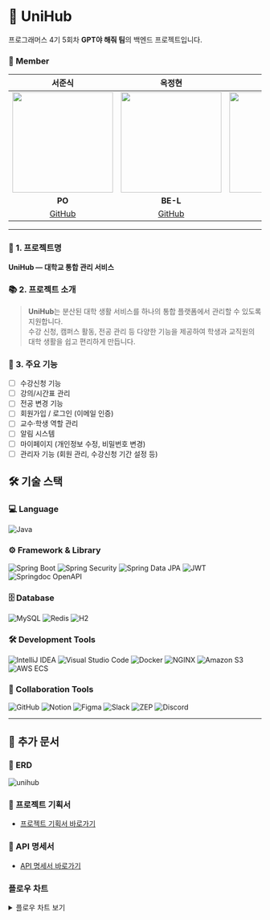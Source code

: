 # 🏫 UniHub

프로그래머스 4기 5회차 **GPT야 해줘 팀**의 백엔드 프로젝트입니다.

### 👥 Member

|                **서준식**                 |                   **옥정현**                   |                   **정성철**                   |                 **강을찬**                  |                 **박주원**                  |
| :-----------------------------------------: | :-----------------------------------------: | :-----------------------------------------: | :-----------------------------------------: | :-----------------------------------------: |
| <img src="https://github.com/sojunsik.png" width="200"> | <img src="https://github.com/okjunghyeon.png" width="200"> | <img src="https://github.com/jsc5023.png" width="200"> | <img src="https://github.com/thegreatkang.png" width="200"> | <img src="https://github.com/SalinatedCoffee.png" width="200"> |
|                 **PO**                 |                     **BE-L**                     |                     **BE**                     |                   **BE**                    |                   **BE**                    |
|   [GitHub](https://github.com/sojunsik)    |   [GitHub](https://github.com/okjunghyeon)    |   [GitHub](https://github.com/jsc5023)    |   [GitHub](https://github.com/thegreatkang)    |   [GitHub](https://github.com/SalinatedCoffee)    |


---

### 📌 1. 프로젝트명
**UniHub — 대학교 통합 관리 서비스**


### 📚 2. 프로젝트 소개
> **UniHub**는 분산된 대학 생활 서비스를 하나의 통합 플랫폼에서 관리할 수 있도록 지원합니다.  
> 수강 신청, 캠퍼스 활동, 전공 관리 등 다양한 기능을 제공하여 학생과 교직원의 대학 생활을 쉽고 편리하게 만듭니다.

### 🚀 3. 주요 기능
- [ ] 수강신청 기능
- [ ] 강의/시간표 관리
- [ ] 전공 변경 기능
- [ ] 회원가입 / 로그인 (이메일 인증)
- [ ] 교수·학생 역할 관리
- [ ] 알림 시스템
- [ ] 마이페이지 (개인정보 수정, 비밀번호 변경)
- [ ] 관리자 기능 (회원 관리, 수강신청 기간 설정 등)

## 🛠 기술 스택

### 💻 Language
![Java](https://img.shields.io/badge/Java-007396?style=for-the-badge&logo=openjdk&logoColor=white)

### ⚙ Framework & Library
![Spring Boot](https://img.shields.io/badge/SpringBoot-6DB33F?style=for-the-badge&logo=springboot&logoColor=white)
![Spring Security](https://img.shields.io/badge/SpringSecurity-6DB33F?style=for-the-badge&logo=springsecurity&logoColor=white)
![Spring Data JPA](https://img.shields.io/badge/SpringDataJPA-6DB33F?style=for-the-badge&logo=hibernate&logoColor=white)
![JWT](https://img.shields.io/badge/JWT-000000?style=for-the-badge&logo=jsonwebtokens&logoColor=white)
![Springdoc OpenAPI](https://img.shields.io/badge/Springdoc%20OpenAPI-68B5F4?style=for-the-badge&logo=swagger&logoColor=white)

### 🗄 Database
![MySQL](https://img.shields.io/badge/MySQL-4479A1?style=for-the-badge&logo=mysql&logoColor=white)
![Redis](https://img.shields.io/badge/Redis-DC382D?style=for-the-badge&logo=redis&logoColor=white)
![H2](https://img.shields.io/badge/H2-00599C?style=for-the-badge&logo=h2&logoColor=white)

### 🛠 Development Tools
![IntelliJ IDEA](https://img.shields.io/badge/IntelliJIDEA-000000?style=for-the-badge&logo=intellijidea&logoColor=white)
![Visual Studio Code](https://img.shields.io/badge/VSCode-007ACC?style=for-the-badge&logo=visualstudiocode&logoColor=white)
![Docker](https://img.shields.io/badge/Docker-2496ED?style=for-the-badge&logo=docker&logoColor=white)
![NGINX](https://img.shields.io/badge/Nginx-009639?style=for-the-badge&logo=nginx&logoColor=white)
![Amazon S3](https://img.shields.io/badge/AmazonS3-569A31?style=for-the-badge&logo=amazons3&logoColor=white)
![AWS ECS](https://img.shields.io/badge/AWS%20ECS-FF9900?style=for-the-badge&logo=amazonaws&logoColor=white)

### 🔧 Collaboration Tools
![GitHub](https://img.shields.io/badge/GitHub-181717?style=for-the-badge&logo=github&logoColor=white)
![Notion](https://img.shields.io/badge/Notion-000000?style=for-the-badge&logo=notion&logoColor=white)
![Figma](https://img.shields.io/badge/Figma-F24E1E?style=for-the-badge&logo=figma&logoColor=white)
![Slack](https://img.shields.io/badge/Slack-4A154B?style=for-the-badge&logo=slack&logoColor=white)
![ZEP](https://img.shields.io/badge/ZEP-6001D2?style=for-the-badge&logo=zepeto&logoColor=white)
![Discord](https://img.shields.io/badge/Discord-5865F2?style=for-the-badge&logo=discord&logoColor=white)

---
## 📄 추가 문서

### 🔗 ERD
![unihub](https://github.com/user-attachments/assets/632b7962-3dba-4d7a-b76b-76b3720f1c58)

### 📜 프로젝트 기획서
- [프로젝트 기획서 바로가기](https://www.notion.so/1db3550b7b558190b279c1b3b4a32d16?pvs=4)

### 📌 API 명세서
- [API 명세서 바로가기](https://www.notion.so/API-1db3550b7b55814d99b8cdf2a3ffb242?pvs=4)

### 플로우 차트

<details>
  <summary>플로우 차트 보기</summary>

  ```mermaid
  ---
  config:
    layout: dagre
  ---
  flowchart TB

    %% ────────────────────────────────────────
    %% 1행: 로그인 & 회원가입
    subgraph row1["row1"]
      direction LR
      subgraph s2["로그인"]
        direction TB
        L1["👤 사용자"]
        L2["로그인 요청"]
        L3["DTO 바인딩"]
        L4["입력값 검증"]
        L5["로그인 실패 횟수 확인"]
        L6["회원 정보 조회"]
        L7["비밀번호 검증"]
        L8["교수 승인 상태 확인"]
        L9["토큰 생성"]
        L10["토큰 응답 반환"]
        %% 내부 흐름
        L1 --> L2 --> L3 --> L4
        L4 --> L5 & L6
        L6 --> L7 --> L8 --> L9 --> L10
      end

      subgraph s1["회원가입"]
        direction TB
        S1["👤 사용자"]
        S2["회원가입 요청"]
        S3["DTO 바인딩"]
        S4["입력값 유효성 검증"]
        S5["이메일 인증 확인 및 도메인 검사"]
        S6["학교·전공 정보 조회"]
        S7["이메일·학번 중복 검사"]
        S8["회원 정보 저장"]
        S9["회원가입 완료 응답"]
        %% 내부 흐름
        S1 --> S2 --> S3 --> S4
        S4 --> S5 & S7
        S5 --> S6 --> S8
        S7 --> S8 --> S9
      end
    end

    %% ────────────────────────────────────────
    %% 2행: 마이페이지
    subgraph row2["row2"]
      direction LR
      subgraph s6["마이페이지"]
        direction TB
        M1["로그인 검증 완료"]
        M2{"사용자 유형 분기"}
        %% 분기 흐름
        M1 --> M2

        subgraph s3["학생 화면"]
          direction TB
          M3["학생 마이페이지 화면"]
          M3a["기본 정보 조회"]
          M3b["전공 변경 버튼"]
          M3c["비밀번호 변경 버튼"]
          M3d["탈퇴 버튼"]
          %% 내부 흐름
          M3 --> M3a
          M3 --> M3b
          M3 --> M3c
          M3 --> M3d
        end

        subgraph s4["교수 화면"]
          direction TB
          M4["교수 마이페이지 화면"]
          M4a["기본 정보 조회"]
          M4b["강의 목록 조회"]
          M4c["비밀번호 변경 버튼"]
          M4d["탈퇴 버튼"]
          %% 내부 흐름
          M4 --> M4a
          M4 --> M4b
          M4 --> M4c
          M4 --> M4d
        end

        subgraph s5["관리자 화면"]
          direction TB
          M5["관리자 마이페이지 화면"]
          M5a["기본 정보 조회"]
          M5c["비밀번호 변경 버튼"]
          M5d["탈퇴 버튼"]
          %% 내부 흐름
          M5 --> M5a
          M5 --> M5c
          M5 --> M5d
        end

        %% 분기 연결
        M2 -- 학생 --> M3
        M2 -- 교수 --> M4
        M2 -- 관리자 --> M5
      end
    end

    %% ────────────────────────────────────────
    %% 3행: 관리자 도메인 (세로로 쌓기)
    subgraph row3["관리자 도메인"]
      direction TB
      subgraph s7["사용자 목록 조회"]
        direction TB
        A1["관리자 로그인"]
        A2["회원/권한 관리 클릭"]
        A3["사용자 목록 조회 API 호출"]
        A4["목록 테이블 표시\n(페이징·검색)"]
        A1 --> A2 --> A3 --> A4
      end

      subgraph s8["수강신청 기간 조회"]
        direction TB
        B1["수강신청 관리 메뉴 클릭"]
        B2["시작일·종료일 선택"]
        B3["조회 버튼 클릭"]
        B4{"기간 유효성 검증"}
        B5["기간 목록에 반영"]
        B6["시작일보다 종료일이 커야합니다 알림"]
        B1 --> B2 --> B3 --> B4
        B4 -- 정상 --> B5
        B4 -- 오류 --> B6
      end

      subgraph s9["수강신청 기간 등록"]
        direction TB
        C1["수강신청 관리 메뉴 클릭"]
        C2["등록 클릭"]
        C3["등록 정보 입력"]
        C4["등록 버튼 클릭"]
        C5{"유효성 검사"}
        C6["등록 완료"]
        C7["이미 등록된 학교입니다 알림"]
        C8["날짜 형식 오류 알림"]
        C1 --> C2 --> C3 --> C4 --> C5
        C5 -- 정상 --> C6
        C5 -- 중복 --> C7
        C5 -- 날짜 오류 --> C8
      end

      subgraph s10["교직원 가입 승인"]
        direction TB
        D1_교직원["교직원 등록 신청 알림"]
        D2_교직원["교직원 목록 조회"]
        D3_교직원["상세 정보 확인"]
        D4_교직원["승인/거절 클릭"]
        D5_교직원["상태 변경 처리"]
        D6_교직원["이메일로 알림 전송"]
        D1_교직원 --> D2_교직원 --> D3_교직원 --> D4_교직원 --> D5_교직원 --> D6_교직원
      end

      subgraph s11["관리자 초대"]
        direction TB
        E1["관리자 초대 페이지 클릭"]
        E2["초대 이메일 입력"]
        E3["초대 버튼 클릭"]
        E4["임시 계정 생성 & 메일 발송"]
        E5["수신자 로그인 & 비밀번호 변경"]
        E1 --> E2 --> E3 --> E4 --> E5
      end
    end

    %% ────────────────────────────────────────
    %% 4행: 공지사항
    subgraph row4["row4"]
      direction LR
      subgraph s14["공지사항"]
        direction TB
        subgraph s14a["읽기 흐름"]
          direction TB
          N1["공지사항 목록 조회"]
          N2["목록 표시\n(제목·본문·첨부파일)"]
          N3["상세 조회 클릭"]
          N4["상세 정보 표시\n(제목·본문·첨부파일)"]
          N1 --> N2 --> N3 --> N4
        end
        subgraph s14b["관리 흐름"]
          direction TB
          M21["공지사항 관리 메뉴 클릭"]
          M22["새 공지 등록 클릭"]
          M23["제목·본문 작성\n(첨부파일 선택)"]
          M24["작성 요청"]
          M25["공지 생성 완료"]
          M26["목록/상세에서 수정 클릭"]
          M27["수정 폼 표시"]
          M28["변경 내용 입력"]
          M29["수정 요청"]
          M30["공지 업데이트 완료"]
          M31["목록/상세에서 삭제 클릭"]
          M32["삭제 확인 팝업"]
          M33["삭제 요청"]
          M34["공지 소프트 삭제 완료"]
          M21 --> M22 --> M23 --> M24 --> M25
          M26 --> M27 --> M28 --> M29 --> M30
          M31 --> M32 --> M33 --> M34
        end
      end
    end

    %% ────────────────────────────────────────
    %% 5행: 수강신청 & 강의 목록 조회
    subgraph row5["row5"]
      direction LR
      subgraph s16["수강신청"]
        direction TB
        Q1["강의 목록에서 과목 선택"]
        Q2["수강 신청 버튼 클릭"]
        Q3{"수강신청 기간 확인"}
        Q4{"정원 확인"}
        Q5{"시간표 충돌 확인"}
        Q6{"학점 한도 확인"}
        Q7["수강신청 성공<br>신청 완료 알림"]
        Q8["오류 알림"]
        Q1 --> Q2 --> Q3
        Q3 -- 기간 아님 --> Q8
        Q3 -- 기간 내 --> Q4
        Q4 -- 정원 초과 --> Q8
        Q4 -- 가능 --> Q5
        Q5 -- 충돌 발생 --> Q8
        Q5 -- 충돌 없음 --> Q6
        Q6 -- 학점 초과 --> Q8
        Q6 -- 한도 내 --> Q7
      end

      subgraph s15["강의 목록 조회"]
        direction TB
        P1["메인페이지 → 강의 목록 페이지 이동"]
        P2["필터 설정 → (학기, 학과, 교수명, 요일, 시간)"]
        P3["강의 목록 조회 API 호출"]
        P4["검색 결과 표시<br>(강의명, 교수, 시간, 강의실, 잔여인원)"]
        P5{"결과가 있나요?"}
        P6["강의계획서 보기 클릭"]
        P7["검색 결과가 없습니다 메시지"]
        P1 --> P2 --> P3 --> P4 --> P5
        P5 -- 예 --> P6
        P5 -- 아니오 --> P7
      end
    end

    %% ────────────────────────────────────────
    %% 6행: 시간표 기능
    subgraph row6["row6: 시간표 기능"]
      direction LR
      subgraph s17["시간표 조회"]
        direction TB
        T1["내 시간표 메뉴 클릭"]
        T2["시간표 API 호출 & 캘린더 렌더링"]
        T3{"수업 데이터 존재?"}
        T4["캘린더에 수업 블럭 표시"]
        T5["빈 시간표 표시"]
      end
      subgraph s18["수업 추가 (수동)"]
        direction TB
        U1["강의 추가 버튼 클릭"]
        U2["검색창에 강의명/교수 입력"]
        U3["검색 API 호출"]
        U4{"검색 결과 선택?"}
        U5["[추가] 클릭 → 추가 API 요청"]
        U6["추가 취소"]
        U7["성공: 캘린더 반영"]
        U8["오류: 이미 등록된 강의"]
      end
      subgraph s19["수강 강의 반영"]
        direction TB
        R1["수강 반영 버튼 클릭"]
        R2["내 수강 목록 API 호출"]
        R3["자동 배치 로직 실행"]
        R4["성공: n개 강의 반영 메시지"]
        R5["예외: 신청 강의 없음 메시지"]
      end
      subgraph s20["수업 삭제"]
        direction TB
        TD1["삭제할 강의 블럭 클릭"]
        TD2["삭제 확인 팝업"]
        TD3{"삭제 진행?"}
        TD4["삭제 API 요청"]
        TD5["삭제 취소"]
        TD6["성공: 캘린더에서 제거"]
        TD7["오류: 삭제 실패 메시지"]
        TD1 --> TD2 --> TD3
        TD3 -- 예 --> TD4 --> TD6
        TD3 -- 아니오 --> TD5
        TD4 -- 오류 --> TD7
      end
      subgraph s21["시간표 공유"]
        direction TB
        S1["공유 버튼 클릭"]
        S2["링크/이미지 생성 API 요청"]
        S3["링크 복사 또는 이미지 저장"]
        S4{"예외 상황?"}
        S5["공유 불가 메시지"]
        S1 --> S2 --> S3 --> S4
        S4 -- 오류 --> S5
      end
      subgraph s22["메모"]
        direction TB
        X1["수업 블럭 클릭"]
        X2["메모 편집 팝업 띄우기"]
        X3["메모 입력 후 저장 클릭"]
        X4{"입력 유효?"}
        X5["캘린더에 메모 표시"]
        X6["입력 필요/길이 초과 경고"]
        X1 --> X2 --> X3 --> X4
        X4 -- 유효 --> X5
        X4 -- 오류 --> X6
      end
    end



